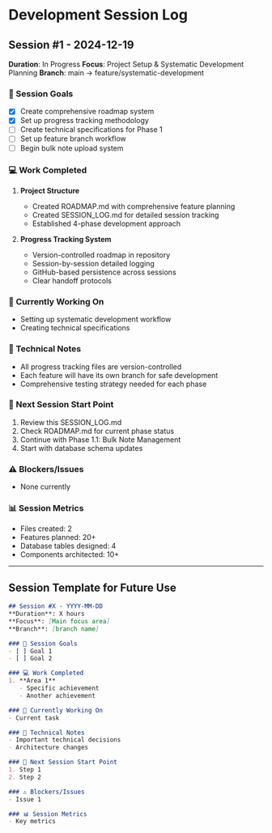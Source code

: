 # Development Session Log

## Session #1 - 2024-12-19
**Duration**: In Progress
**Focus**: Project Setup & Systematic Development Planning
**Branch**: main → feature/systematic-development

### 🎯 Session Goals
- [x] Create comprehensive roadmap system
- [x] Set up progress tracking methodology
- [ ] Create technical specifications for Phase 1
- [ ] Set up feature branch workflow
- [ ] Begin bulk note upload system

### 💻 Work Completed
1. **Project Structure**
   - Created ROADMAP.md with comprehensive feature planning
   - Created SESSION_LOG.md for detailed session tracking
   - Established 4-phase development approach

2. **Progress Tracking System**
   - Version-controlled roadmap in repository
   - Session-by-session detailed logging
   - GitHub-based persistence across sessions
   - Clear handoff protocols

### 🚧 Currently Working On
- Setting up systematic development workflow
- Creating technical specifications

### 📝 Technical Notes
- All progress tracking files are version-controlled
- Each feature will have its own branch for safe development
- Comprehensive testing strategy needed for each phase

### 🔄 Next Session Start Point
1. Review this SESSION_LOG.md
2. Check ROADMAP.md for current phase status
3. Continue with Phase 1.1: Bulk Note Management
4. Start with database schema updates

### ⚠️ Blockers/Issues
- None currently

### 📊 Session Metrics
- Files created: 2
- Features planned: 20+
- Database tables designed: 4
- Components architected: 10+

---

## Session Template for Future Use

```markdown
## Session #X - YYYY-MM-DD
**Duration**: X hours
**Focus**: [Main focus area]
**Branch**: [branch name]

### 🎯 Session Goals
- [ ] Goal 1
- [ ] Goal 2

### 💻 Work Completed
1. **Area 1**
   - Specific achievement
   - Another achievement

### 🚧 Currently Working On
- Current task

### 📝 Technical Notes
- Important technical decisions
- Architecture changes

### 🔄 Next Session Start Point
1. Step 1
2. Step 2

### ⚠️ Blockers/Issues
- Issue 1

### 📊 Session Metrics
- Key metrics
```
